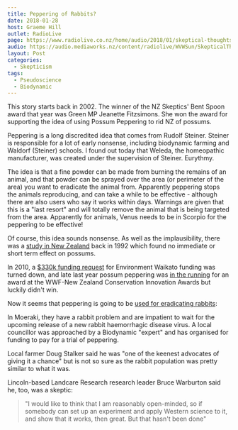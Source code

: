 ```yaml
---
title: Peppering of Rabbits?
date: 2018-01-28
host: Graeme Hill
outlet: RadioLive
page: https://www.radiolive.co.nz/home/audio/2018/01/skeptical-thoughts-with-mark-honeychurch0.html
audio: https://audio.mediaworks.nz/content/radiolive/WVWSun/SkepticalThoughts28_01_18.mp3
layout: Post
categories:
  - Skepticism
tags:
  - Pseudoscience
  - Biodynamic
---
```


This story starts back in 2002. The winner of the NZ Skeptics' Bent Spoon award that year was Green MP Jeanette Fitzsimons. She won the award for supporting the idea of using Possum Peppering to rid NZ of possums.

<!-- more -->

Peppering is a long discredited idea that comes from Rudolf Steiner. Steiner is responsible for a lot of early nonsense, including biodynamic farming and Waldorf (Steiner) schools. I found out today that Weleda, the homeopathic manufacturer, was created under the supervision of Steiner. Eurythmy.

The idea is that a fine powder can be made from burning the remains of an animal, and that powder can be sprayed over the area (or perimeter of the area) you want to eradicate the animal from. Apparently peppering stops the animals reproducing, and can take a while to be effective - although there are also users who say it works within days. Warnings are given that this is a "last resort" and will totally remove the animal that is being targeted from the area. Apparently for animals, Venus needs to be in Scorpio for the peppering to be effective!

Of course, this idea sounds nonsense. As well as the implausibility, there was a [study in New Zealand](http://www.downtoearth.ph/peppering-as-a-method-of-pest-control/) back in 1992 which found no immediate or short term effect on possums.

In 2010, a [$330k funding request](https://sciblogs.co.nz/bioblog/2017/10/09/possum-peppering-implausible/) for Environment Waikato funding was turned down, and late last year possum peppering was [in the running](http://www.nzherald.co.nz/northern-advocate/news/article.cfm?c_id=1503450&objectid=11929599) for an award at the WWF-New Zealand Conservation Innovation Awards but luckily didn't win.

Now it seems that peppering is going to be [used for eradicating rabbits](https://www.odt.co.nz/regions/north-otago/biodynamic-%E2%80%98peppering%E2%80%99-battle-bunnies):

In Moeraki, they have a rabbit problem and are impatient to wait for the upcoming release of a new rabbit haemorrhagic disease virus. A local councillor was approached by a Biodynamic "expert" and has organised for funding to pay for a trial of peppering.

Local farmer Doug Stalker said he was "one of the keenest advocates of giving it a chance" but is not so sure as the rabbit population was pretty similar to what it was.

Lincoln-based Landcare Research research leader Bruce Warburton said he, too, was a skeptic:

> "I would like to think that I am reasonably open-minded, so if somebody can set up an experiment and apply Western science to it, and show that it works, then great. But that hasn't been done"
